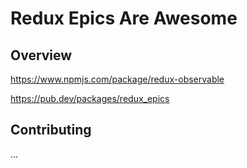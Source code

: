 # Redux Epics Are Awesome

## Overview
https://www.npmjs.com/package/redux-observable

https://pub.dev/packages/redux_epics

## Contributing
...
